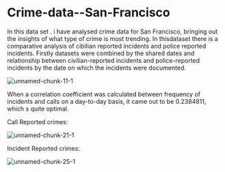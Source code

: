 # Crime-data--San-Francisco
In this data set . i have analysed crime data for  San Francisco, bringing out the insights of what type of crime is most trending. In thisdataset there is a comparative analysis of cibilian reported incidents and police reported incidents. Firstly datasets were combined by the shared dates and relationship between civilian-reported incidents and police-reported incidents by the date on which the incidents were documented. 

![unnamed-chunk-11-1](https://user-images.githubusercontent.com/60546284/96457637-f04c1d80-1217-11eb-98aa-c76f30fc6b59.png)

When a correlation coefficient was calculated between frequency of incidents and calls on a day-to-day basis, it came out to be 0.2384811, which s quite optimal. 

Call Reported crimes: 

![unnamed-chunk-21-1](https://user-images.githubusercontent.com/60546284/96460047-b92b3b80-121a-11eb-8935-67e1836cf8b0.png)

Incident Reported crimes:

![unnamed-chunk-25-1](https://user-images.githubusercontent.com/60546284/96460176-da8c2780-121a-11eb-9eba-93d43042bf0a.png)


